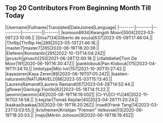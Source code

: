 ## Top 20 Contributors From Beginning Month Till Today ##
|Username|Fullname|Translated|DateJoined|Language|
|--------|--------|----------|----------||-------|
|komoon8934|Kwangoh Moon|5504|2023-03-09T23:10:06.||
|Silva7134|Gilberto de souza|637|2023-05-09T17:46:04.||
|ThrRip|ThrRip He|289|2023-05-13T21:46:16.||
|master7|master7|265|2020-06-19T18:20:39.||
|Eleferen|Konstantin|265|2022-10-13T14:04:24Z||
|jprusch|jprusch|250|2021-06-28T12:00:18.||
|ctlaltdieliet|Tom De Moor|191|2020-06-19T16:30:47Z||
|panklobouk|Pan Klobouk|175|2023-04-19T11:34:10.||
|milotype|Milo Ivir|157|2021-10-30T10:27:42.||
|kayazeren|Kaya Zeren|89|2020-06-19T07:05:24Z||
|bastien-naturavelo|NATURAVELO|86|2023-05-03T15:13:40.||
|LaurensRamandt|Laurens Ramandt|67|2023-04-28T14:52:44.||
|gflower|Gianluigi Fiorillo|62|2023-05-18T14:11:22.||
|aeomin|aeomin|49|2020-06-19T18:19:00Z||
|CI-YU|CI-YU|46|2022-11-16T02:14:58.||
|t.kejzlar|Tomáš Kejzlar|40|2023-04-26T11:20:24.||
|kaakaa|kaakaa|30|2020-06-19T18:20:26Z||
|roadt|Frank Tang|14|2023-03-23T13:03:55.||
|krisfremen|Kristijan "Fremen" Velkovski|13|2020-06-19T18:20:03.||
|majo|MArtin Johnson|9|2020-06-19T18:19:45Z||

